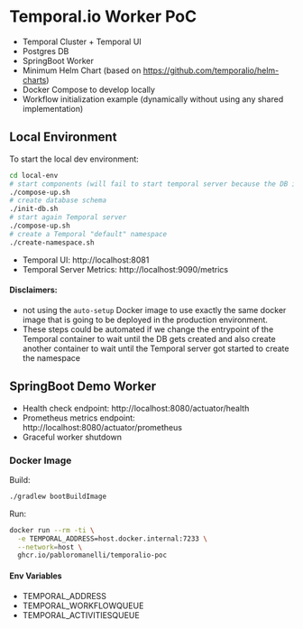 # Temporal.io Worker PoC

- Temporal Cluster + Temporal UI
- Postgres DB
- SpringBoot Worker
- Minimum Helm Chart (based on https://github.com/temporalio/helm-charts)
- Docker Compose to develop locally
- Workflow initialization example (dynamically without using any shared implementation)

## Local Environment

To start the local dev environment:

```bash
cd local-env
# start components (will fail to start temporal server because the DB is not initialized)
./compose-up.sh
# create database schema
./init-db.sh
# start again Temporal server
./compose-up.sh
# create a Temporal "default" namespace
./create-namespace.sh
```

- Temporal UI: http://localhost:8081
- Temporal Server Metrics: http://localhost:9090/metrics

#### Disclaimers:

- not using the `auto-setup` Docker image to use exactly the same docker image that is going to be deployed in the
  production environment.
- These steps could be automated if we change the entrypoint of the Temporal container to wait until the DB gets created
  and also create another container to wait until the Temporal server got started to create the namespace

## SpringBoot Demo Worker

- Health check endpoint: http://localhost:8080/actuator/health
- Prometheus metrics endpoint: http://localhost:8080/actuator/prometheus
- Graceful worker shutdown

### Docker Image

Build:

```bash
./gradlew bootBuildImage
```

Run:

```bash
docker run --rm -ti \
  -e TEMPORAL_ADDRESS=host.docker.internal:7233 \
  --network=host \
  ghcr.io/pabloromanelli/temporalio-poc
```

#### Env Variables

- TEMPORAL_ADDRESS
- TEMPORAL_WORKFLOWQUEUE
- TEMPORAL_ACTIVITIESQUEUE
